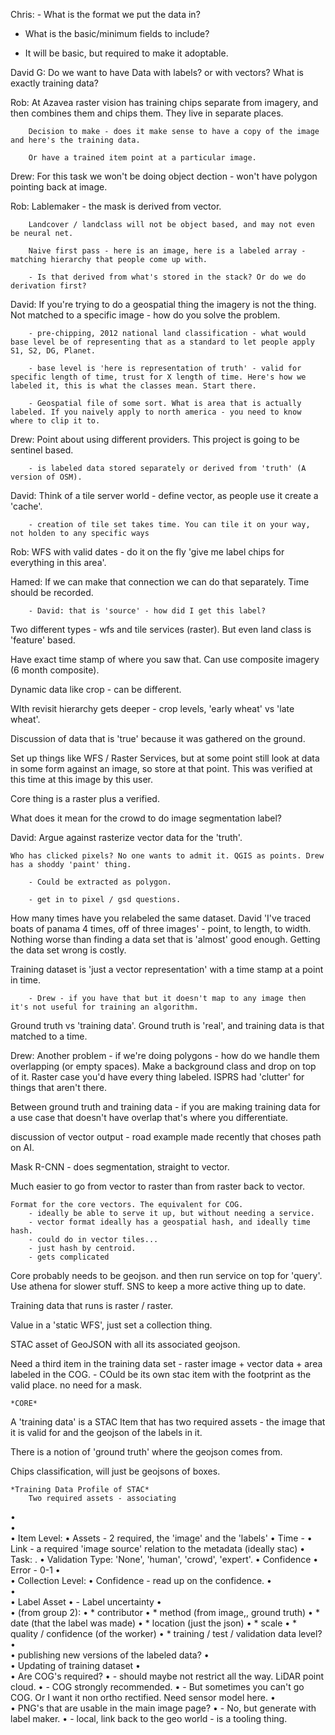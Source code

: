 Chris:  - What is the format we put the data in?

- What is the basic/minimum fields to include?

- It will be basic, but required to make it adoptable.

David G: Do we want to have Data with labels? or with vectors? What is exactly training data?

Rob: 	At Azavea raster vision has training chips separate from imagery, and then combines them and chips them. They live in separate places. 

		Decision to make - does it make sense to have a copy of the image and here's the training data. 

		Or have a trained item point at a particular image.

Drew: 	For this task we won't be doing object dection - won't have polygon pointing back at image. 

Rob: 	Lablemaker - the mask is derived from vector.

		Landcover / landclass will not be object based, and may not even be neural net.

		Naive first pass - here is an image, here is a labeled array - matching hierarchy that people come up with.

		- Is that derived from what's stored in the stack? Or do we do derivation first? 

David: 	If you're trying to do a geospatial thing the imagery is not the thing. Not matched to a specific image - how do you solve the problem.

  		- pre-chipping, 2012 national land classification - what would base level be of representing that as a standard to let people apply S1, S2, DG, Planet.

		- base level is 'here is representation of truth' - valid for specific length of time, trust for X length of time. Here's how we labeled it, this is what the classes mean. Start there.

		- Geospatial file of some sort. What is area that is actually labeled. If you naively apply to north america - you need to know where to clip it to. 

Drew: 	Point about using different providers. This project is going to be sentinel based. 

		- is labeled data stored separately or derived from 'truth' (A version of OSM).

David: 	Think of a tile server world - define vector, as people use it create a 'cache'. 

		- creation of tile set takes time. You can tile it on your way, not holden to any specific ways

Rob: 	WFS with valid dates - do it on the fly 'give me label chips for everything in this area'. 

Hamed: 	If we can make that connection we can do that separately. Time should be recorded.

		- David: that is 'source' - how did I get this label?


Two different types - wfs and tile services (raster). But even land class is 'feature' based.

Have exact time stamp of where you saw that. Can use composite imagery (6 month composite). 

Dynamic data like crop - can be different. 

WIth revisit hierarchy gets deeper - crop levels, 'early wheat' vs 'late wheat'. 

Discussion of data that is 'true' because it was gathered on the ground. 

Set up things like WFS / Raster Services, but at some point still look at data in some form against an image, so store at that point. This was verified at this time at this image by this user. 

Core thing is a raster plus a verified.

What does it mean for the crowd to do image segmentation label? 

David: 	Argue against rasterize vector data for the 'truth'. 

	Who has clicked pixels? No one wants to admit it. QGIS as points. Drew has a shoddy 'paint' thing. 
		
		- Could be extracted as polygon. 
		
		- get in to pixel / gsd questions.

How many times have you relabeled the same dataset. David 'I've traced boats of panama 4 times, off of three images' - point, to length, to width. Nothing worse than finding a data set that is 'almost' good enough. Getting the data set wrong is costly. 

Training dataset is 'just a vector representation' with a time stamp at a point in time. 

		- Drew - if you have that but it doesn't map to any image then it's not useful for training an algorithm.

Ground truth vs 'training data'. Ground truth is 'real', and training data is that matched to a time. 

Drew: 	Another problem - if we're doing polygons - how do we handle them overlapping (or empty spaces). Make a background class and drop on top of it. Raster case you'd have every thing labeled. ISPRS had 'clutter' for things that aren't there. 

Between ground truth and training data - if you are making training data for a use case that doesn't have overlap that's where you differentiate. 

discussion of vector output - road example made recently that choses path on AI. 

Mask R-CNN - does segmentation, straight to vector. 

Much easier to go from vector to raster than from raster back to vector. 
	
	Format for the core vectors. The equivalent for COG. 
		- ideally be able to serve it up, but without needing a service. 
		- vector format ideally has a geospatial hash, and ideally time hash.
		- could do in vector tiles...
		- just hash by centroid.
		- gets complicated

Core probably needs to be geojson. and then run service on top for 'query'. Use athena for slower stuff. SNS to keep a more active thing up to date. 
	
Training data that runs is raster / raster.

Value in a 'static WFS', just set a collection thing. 

STAC asset of GeoJSON with all its associated geojson.

Need a third item in the training data set - raster image + vector data + area labeled in the COG. 
	- COuld be its own stac item with the footprint as the valid place. no need for a mask. 


	*CORE* 

A 'training data' is a STAC Item that has two required assets - the image that it is valid for and the geojson of the labels in it. 
	
There is a notion of 'ground truth' where the geojson comes from. 
	
Chips classification, will just be geojsons of boxes. 
	

	*Training Data Profile of STAC* 
		Two required assets - associating
•	
•	
•	Item Level:
•	Assets - 2 required, the 'image' and the 'labels'
•	Time - 
•	Link - a required 'image source' relation to the metadata (ideally stac)
•	Task: .
•	Validation Type: 'None', 'human', 'crowd', 'expert'.
•	Confidence
•	Error - 0-1
•	
•	Collection Level:
•	Confidence <string> - read up on the confidence.
•	
•	
•	Label Asset
•	- Label uncertainty
•	
•	(from group 2):
•	  * contributor
•	  * method (from image,, ground truth)
•	  * date (that the label was made)
•	  * location (just the json)
•	  * scale
•	  * quality / confidence (of the worker)
•	  * training / test / validation data level?
•	
•	publishing new versions of the labeled data? 
•	
•	Updating of training dataset
•	
•	Are COG's required?
•	 - should maybe not restrict all the way. LiDAR point cloud.
•	 - COG strongly recommended. 
•	 - But sometimes you can't go COG. Or I want it non ortho rectified. Need sensor model here. 
•	
•	PNG's that are usable in the main image page?
•	 - No, but generate with label maker.
•	 - local, link back to the geo world - is a tooling thing.
